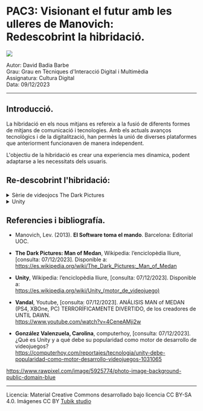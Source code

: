 # PAC3: Visionant el futur amb les ulleres de Manovich: <br> Redescobrint la hibridació.

<img src="https://images.rawpixel.com/image_800/czNmcy1wcml2YXRlL3Jhd3BpeGVsX2ltYWdlcy93ZWJzaXRlX2NvbnRlbnQvbHIvcHUyMzQ0NTMxLWltYWdlLWt3dnk3bndtLmpwZw.jpg">
 
Autor: David Badia Barbe<br>
Grau: Grau en Tècniques d'Interacció Digital i Multimèdia<br>
Assignatura: Cultura Digital<br>
Data: 09/12/2023

<hr>

## Introducció.

La hibridació en els nous mitjans es refereix a la fusió de diferents formes de mitjans de comunicació i tecnologies.
Amb els actuals avanços tecnològics i de la digitalització, han permès la unió de diverses plataformes que anteriorment funcionaven de manera independent.

L'objectiu de la hibridació es crear una experiencia mes dinamica, podent adaptarse a les necessitats dels usuaris.








## Re-descobrint l'hibridació: 

<details>
 <summary>Sèrie de videojocs The Dark Pictures</summary>
 <br>  
 <img src="https://cdn11.bigcommerce.com/s-k0hjo2yyrq/images/stencil/1280x1280/products/1403/1037/The_Dark_Pictures_Anthology_Season_one_Packshot__13296.1680082390.jpg?c=1" width="200px" height="250px" >
 <img src="https://i.blogs.es/fd8f41/little-hope/1366_2000.jpeg"  width="420px" height="250px" >

Hibridació de cinema amb videojocs.

"The Dark Pictures" és una sèrie de videojocs d'aventura gràfica de terror on el jugador haurà de prendre decisions que afectaran significativament el desenvolupament de la seva trama.

Desenvolupats per Supermassive Games i publicats per Bandai Namco. Cada joc dins de la sèrie és un títol independent, cadascun té les seves pròpies històries, personatges i ambientacions, però amb un element comú que és la interacció i un tema d'horror general.
Aquests videojocs se centren principalment en la narrativa com si es tractés d'una pel·lícula, oferint molts diàlegs entre els personatges i opcions en les preses de decisions que poden ser de vida o mort per al personatge.

L'altra mecànica que tenen és la part d'exploració, on haurem de controlar el personatge on s'hauran de resoldre trencaclosques.
Els personatges del videojoc són actors reals que han sigut modelats digitalment, fent encara més sensació d'estar veient una pel·lícula en comptes d'estar veient un videojoc.

"The Dark Pictures" ofereix una experiència d'horror únic, combinant una gran narrativa i amb una jugabilitat centrada en la presa de decisions. 

#### Conclusió
"The Dark Pictures" des de la perspectiva de Lev Manovich la sèrie de videojocs és un clar exemple d'hibridació en els nous mitjans, combinant correctament el món del cinema amb el dels videojocs oferint una experiència d'entreteniment immersiva i interactiva única.

Personalment, no hi he jugat a aquests títols, però sí a jocs similars com ara "Until Dawn", "The Walking Dead" (TellTale), Detroid: Become Human, "Heavy Rain", etc. Són videojocs que ofereixen una experiència narrativa bastant profunda i una gran jugabilitat, ja que es pot tornar a jugar per veure que passa si triem altres decisions durant el transcurs de la història.

</details>


<details>
 <summary>Unity</summary>
 <br>
 <img src="https://1000logos.net/wp-content/uploads/2021/10/Unity-logo.png"  width="400px" height="180px">
 <img src="https://gorealgames.com/wp-content/uploads/2022/05/unity-editor-1.jpeg"  width="420px" height="180px">
Hibridació de programació amb diseny de videojocs i aplicacions multimedia.





El motor Unity es una eina versatil i potent per al desenvolupament de videojocs en 2D o 3D, pero ha anat mes enlla, amb el temps s'ha convertit en una eina versatil per a la creació d'entorns digitals interectius i aplicacions.

---

"Unity" és un motor de joc potent i versàtil, àmpliament utilitzat en el desenvolupament de videojocs i aplicacions interactives. La seva popularitat i eficàcia es basen en diverses característiques i funcionalitats clau. En aquest assaig, examinarem els aspectes principals de Unity, la seva importància en la indústria dels videojocs i les seves aplicacions en diferents àrees.

**1. Introducció a Unity**:
   - Unity és un motor de joc desenvolupat per Unity Technologies, llançat per primera vegada el 2005. Des de llavors, ha evolucionat per convertir-se en una de les plataformes de desenvolupament més populars tant per a desenvolupadors independents com per a grans estudis.

**2. Característiques Clau**:
   - **Multiplataforma**: Una de les principals fortaleses de Unity és la seva capacitat per exportar jocs a una àmplia gamma de plataformes, incloent PC, consoles, dispositius mòbils i plataformes de realitat virtual i augmentada.
   - **Motor Gràfic**: Unity disposa d'un potent motor gràfic que suporta gràfics 2D i 3D, amb una àmplia gamma d'eines i funcions per a la renderització, l'il·luminació i l'ombra.
   - **Interfície d'Usuari Amigable**: La seva interfície d'usuari és intuïtiva, facilitant als desenvolupadors l'accés a funcions complexes sense necessitat d'un profund coneixement de programació.

**3. Programació i Personalització**:
   - Unity utilitza C# com a llenguatge de programació, que és àmpliament conegut per la seva potència i versatilitat. Això permet als desenvolupadors crear lògiques de joc complexes i personalitzar completament els seus projectes.

**4. Comunitat i Suport**:
   - Una gran comunitat de desenvolupadors i una extensa biblioteca de recursos, com ara tutorials, fòrums i documentació, fan de Unity una plataforma accessible per a novells i experts.

**5. Asset Store**:
   - Unity compta amb una botiga d'assets en línia on els desenvolupadors poden comprar i vendre assets de joc, com models 3D, textures, scripts, i més, facilitant així el desenvolupament ràpid de jocs.

**6. Aplicacions Més Enllà dels Jocs**:
   - A més dels videojocs, Unity s'utilitza en la creació de simulacions, experiències de realitat augmentada i virtual, visualitzacions arquitectòniques, i formació i educació.

**7. Impacte en la Indústria dels Jocs**:
   - Unity ha jugat un paper crucial en la democratització del desenvolupament de jocs, permetent a petits estudis i desenvolupadors independents crear jocs d'alta qualitat amb recursos limitats.

**8. Desafiaments i Limitacions**:
   - Malgrat la seva versatilitat, Unity té limitacions, com ara la necessitat de gestió eficient de recursos per optimitzar el rendiment en plataformes més limitades, com els dispositius mòbils.

**Conclusió**:
Unity ha revolucionat el món del desenvolupament de videojocs, oferint una plataforma robusta i accessible que equilibra la potència i la facilitat d'ús. La seva capacitat per adaptar-se a diversos gèneres de jocs i aplicacions interdisciplinàries la converteix en una eina indispensable en el món dels nous mitjans digitals. A mesura que la tecnologia avança, és probable que Unity continuï evolucionant i expandint les seves capacitats per satisfer les necessitats creixents de la indústria dels videojocs i més enllà.

</details>


## Referencies i bibliografía.

* Manovich, Lev. (2013). **El Software toma el mando**. Barcelona: Editorial UOC.
  
* **The Dark Pictures: Man of Medan**, Wikipedia: l’enciclopèdia lliure, [consulta: 07/12/2023]. Disponible a:
https://es.wikipedia.org/wiki/The_Dark_Pictures:_Man_of_Medan

* **Unity**, Wikipedia: l’enciclopèdia lliure, [consulta: 07/12/2023]. Disponible a: <br>
https://es.wikipedia.org/wiki/Unity_(motor_de_videojuego)

* **Vandal**, Youtube, [consulta: 07/12/2023]. ANÁLISIS MAN of MEDAN (PS4, XBOne, PC) TERRORÍFICAMENTE DIVERTIDO, de los creadores de UNTIL DAWN. <br>
https://www.youtube.com/watch?v=4CeneAMji2w

* **González Valenzuela, Carolina**, computerhoy, [consulta: 07/12/2023]. ¿Qué es Unity y a qué debe su popularidad como motor de desarrollo de videojuegos? <br>
https://computerhoy.com/reportajes/tecnologia/unity-debe-popularidad-como-motor-desarrollo-videojuegos-1031065



https://www.rawpixel.com/image/5925774/photo-image-background-public-domain-blue


----

Licencia: Material Creative Commons desarrollado bajo licencia CC BY-SA 4.0. Imágenes CC BY [Tubik studio](https://blog.tubikstudio.com/how-to-create-original-flat-illustrations-designers-tips/) 
